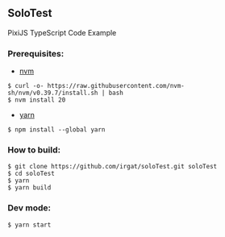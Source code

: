 SoloTest
---

PixiJS TypeScript Code Example

### Prerequisites:

- [nvm](https://nodejs.org/en/download/package-manager)
```
$ curl -o- https://raw.githubusercontent.com/nvm-sh/nvm/v0.39.7/install.sh | bash
$ nvm install 20
```
- [yarn](https://classic.yarnpkg.com/lang/en/docs/install)
```
$ npm install --global yarn
```

### How to build:

```
$ git clone https://github.com/irgat/soloTest.git soloTest
$ cd soloTest
$ yarn
$ yarn build
```

### Dev mode:

```
$ yarn start
```